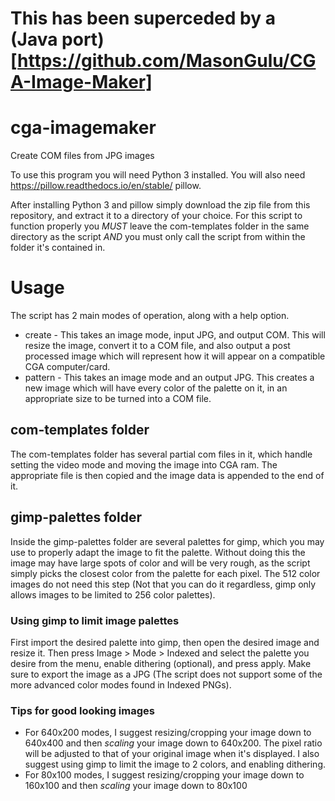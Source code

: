 # This has been superceded by a (Java port)[https://github.com/MasonGulu/CGA-Image-Maker]

# cga-imagemaker
Create COM files from JPG images

To use this program you will need Python 3 installed. You will also need https://pillow.readthedocs.io/en/stable/ pillow.

After installing Python 3 and pillow simply download the zip file from this repository, and extract it to a directory of your choice. For this script to function properly you *MUST* leave the com-templates folder in the same directory as the script *AND* you must only call the script from within the folder it's contained in. 

# Usage
The script has 2 main modes of operation, along with a help option.
* create - This takes an image mode, input JPG, and output COM. This will resize the image, convert it to a COM file, and also output a post processed image which will represent how it will appear on a compatible CGA computer/card.
* pattern - This takes an image mode and an output JPG. This creates a new image which will have every color of the palette on it, in an appropriate size to be turned into a COM file.

## com-templates folder
The com-templates folder has several partial com files in it, which handle setting the video mode and moving the image into CGA ram. The appropriate file is then copied and the image data is appended to the end of it.

## gimp-palettes folder
Inside the gimp-palettes folder are several palettes for gimp, which you may use to properly adapt the image to fit the palette. Without doing this the image may have large spots of color and will be very rough, as the script simply picks the closest color from the palette for each pixel. The 512 color images do not need this step (Not that you can do it regardless, gimp only allows images to be limited to 256 color palettes).

### Using gimp to limit image palettes
First import the desired palette into gimp, then open the desired image and resize it. Then press Image > Mode > Indexed and select the palette you desire from the menu, enable dithering (optional), and press apply. Make sure to export the image as a JPG (The script does not support some of the more advanced color modes found in Indexed PNGs).

### Tips for good looking images
* For 640x200 modes, I suggest resizing/cropping your image down to 640x400 and then *scaling* your image down to 640x200. The pixel ratio will be adjusted to that of your original image when it's displayed. I also suggest using gimp to limit the image to 2 colors, and enabling dithering.
* For 80x100 modes, I suggest resizing/cropping your image down to 160x100 and then *scaling* your image down to 80x100
